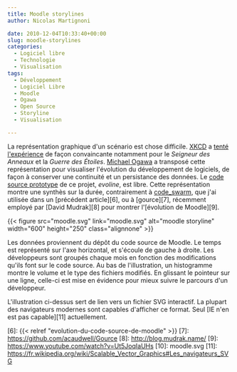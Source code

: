 ```yaml
---
title: Moodle storylines
author: Nicolas Martignoni

date: 2010-12-04T10:33:40+00:00
slug: moodle-storylines
categories:
  - Logiciel libre
  - Technologie
  - Visualisation
tags:
  - Développement
  - Logiciel Libre
  - Moodle
  - Ogawa
  - Open Source
  - Storyline
  - Visualisation

---
```

La représentation graphique d'un scénario est chose difficile. [XKCD][1] a [tenté l'expérience][2] de façon convaincante notamment pour le _Seigneur des Anneaux_ et la _Guerre des Étoiles_. [Michael Ogawa][3] a transposé cette représentation pour visualiser l'évolution du développement de logiciels, de façon à conserver une continuité et un persistance des données. Le [code source prototype][4] de ce projet, _evoline_, est libre. Cette représentation montre une synthès sur la durée, contrairement à [code_swarm][5], que j'ai utilisée dans un [précédent article][6], ou à [gource][7], récemment employé par [David Mudrak][8] pour montrer l'[évolution de Moodle][9].

{{< figure src="moodle.svg" link="moodle.svg" alt="moodle storyline" width="600" height="250" class="alignnone" >}}

<!--
[<img class="alignnone size-full wp-image-743" title="moodle storyline" src="moodle.png" alt="moodle storyline" width="600" height="250" srcset="moodle.png 600w, moodle-300x125.png 300w" sizes="(max-width: 600px) 100vw, 600px" />][10]
 -->

Les données proviennent du dépôt du code source de Moodle. Le temps est représenté sur l'axe horizontal, et s'écoule de gauche à droite. Les développeurs sont groupés chaque mois en fonction des modifications qu'ils font sur le code source. Au bas de l'illustration, un histogramme montre le volume et le type des fichiers modifiés. En glissant le pointeur sur une ligne, celle-ci est mise en évidence pour mieux suivre le parcours d'un développeur.

L'illustration ci-dessus sert de lien vers un fichier SVG interactif. La plupart des navigateurs modernes sont capables d'afficher ce format. Seul [IE n'en est pas capable][11] actuellement.

 [1]: https://xkcd.com/
 [2]: https://xkcd.com/657/
 [3]: http://www.michaelogawa.com/
 [4]: https://github.com/martignoni/evolines
 [5]: http://www.michaelogawa.com/code_swarm/
 [6]: {{< relref "evolution-du-code-source-de-moodle" >}}
 [7]: https://github.com/acaudwell/Gource
 [8]: http://blog.mudrak.name/
 [9]: https://www.youtube.com/watch?v=Ut5JoqIaUHs
 [10]: moodle.svg
 [11]: https://fr.wikipedia.org/wiki/Scalable_Vector_Graphics#Les_navigateurs_SVG

 <!--more-->
